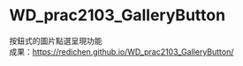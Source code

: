 # WD_prac2103_GalleryButton
按鈕式的圖片點選呈現功能<br>
成果：https://redichen.github.io/WD_prac2103_GalleryButton/
